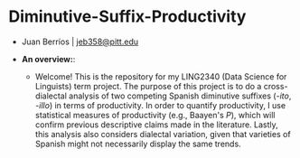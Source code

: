 # Diminutive-Suffix-Productivity
- Juan Berríos | jeb358@pitt.edu

- **An overview:**:
  - Welcome! This is the repository for my LING2340 (Data Science for Linguists) term project. The purpose of this project is to do a cross- dialectal analysis of two competing Spanish diminutive suffixes (*-ito*, *-illo*) in terms of productivity. In order to quantify productivity, I use statistical measures of productivity (e.g., Baayen's *P*), which will confirm previous descriptive claims made in the literature. Lastly, this analysis also considers dialectal variation, given that varieties of Spanish might not necessarily display the same trends.
